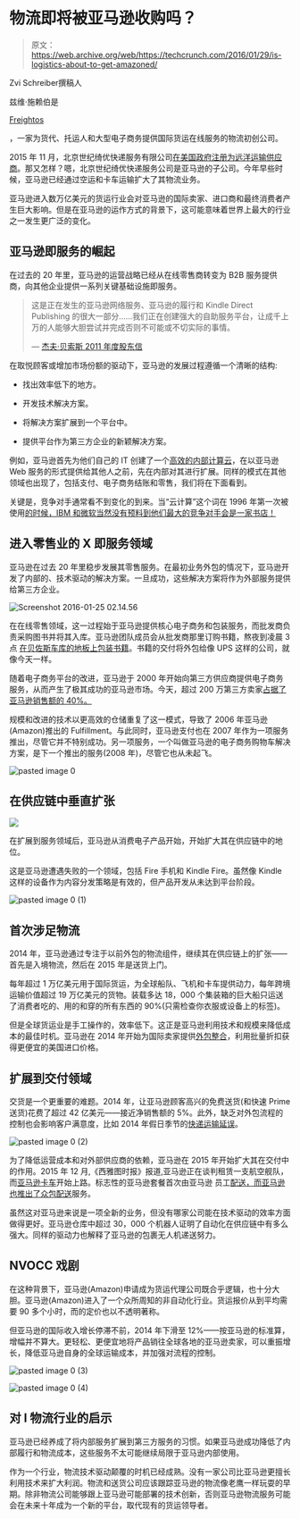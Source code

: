 # 物流即将被亚马逊收购吗？

> 原文：<https://web.archive.org/web/https://techcrunch.com/2016/01/29/is-logistics-about-to-get-amazoned/>

Zvi Schreiber撰稿人

兹维·施赖伯是

[Freightos](https://web.archive.org/web/20230305215853/http://www.freightos.com/)

，一家为货代、托运人和大型电子商务提供国际货运在线服务的物流初创公司。

2015 年 11 月，北京世纪绮优快递服务有限公司[在美国政府注册为远洋运输供应商](https://web.archive.org/web/20230305215853/http://www2.fmc.gov/oti/NVOCC.aspx)。那又怎样？嗯，北京世纪绮优快递服务公司是亚马逊的子公司。今年早些时候，亚马逊已经通过空运和卡车运输扩大了其物流业务。

亚马逊进入数万亿美元的货运行业会对亚马逊的国际卖家、进口商和最终消费者产生巨大影响。但是在亚马逊的运作方式的背景下，这可能意味着世界上最大的行业之一发生更广泛的变化。

## 亚马逊即服务的崛起

在过去的 20 年里，亚马逊的运营战略已经从在线零售商转变为 B2B 服务提供商，向其他企业提供一系列关键基础设施即服务。

> 这是正在发生的亚马逊网络服务、亚马逊的履行和 Kindle Direct Publishing 的很大一部分……我们正在创建强大的自助服务平台，让成千上万的人能够大胆尝试并完成否则不可能或不切实际的事情。
> 
> — [杰夫·贝索斯 2011 年度股东信](https://web.archive.org/web/20230305215853/http://phx.corporate-ir.net/External.File?item=UGFyZW50SUQ9MTM0NDcxfENoaWxkSUQ9LTF8VHlwZT0z&t=1)

在取悦顾客或增加市场份额的驱动下，亚马逊的发展过程遵循一个清晰的结构:

*   找出效率低下的地方。

*   开发技术解决方案。

*   将解决方案扩展到一个平台中。

*   提供平台作为第三方企业的新颖解决方案。

例如，亚马逊首先为他们自己的 IT 创建了一个[高效的内部计算云](https://web.archive.org/web/20230305215853/https://www.quora.com/How-and-why-did-Amazon-get-into-the-cloud-computing-business)，在以亚马逊 Web 服务的形式提供给其他人之前，先在内部对其进行扩展。同样的模式在其他领域也出现了，包括支付、电子商务结账和零售，我们将在下面看到。

关键是，竞争对手通常看不到变化的到来。当“云计算”这个词在 1996 年第一次被使用[的时候，IBM 和微软当然没有预料到他们最大的竞争对手会是一家书店！](https://web.archive.org/web/20230305215853/http://www.technologyreview.com/news/425970/who-coined-cloud-computing/)

## 进入零售业的 X 即服务领域

亚马逊在过去 20 年里稳步发展其零售服务。在最初业务外包的情况下，亚马逊开发了内部的、技术驱动的解决方案。一旦成功，这些解决方案将作为外部服务提供给第三方企业。

![Screenshot 2016-01-25 02.14.56](img/e4233cfd28e1a8355430e08db0ce7e42.png)

在在线零售领域，这一过程始于亚马逊提供核心电子商务和包装服务，而批发商负责采购图书并将其入库。亚马逊团队成员会从批发商那里订购书籍，熬夜到凌晨 3 点 [在贝佐斯车库的地板上包装书籍](https://web.archive.org/web/20230305215853/http://www.wsj.com/articles/SB10001424052970203914304576627102996831200)。书籍的交付将外包给像 UPS 这样的公司，就像今天一样。

随着电子商务平台的改进，亚马逊于 2000 年开始向第三方供应商提供电子商务服务，从而产生了极其成功的亚马逊市场。今天，超过 200 万第三方卖家[占据了亚马逊销售额的 40%。](https://web.archive.org/web/20230305215853/https://techcrunch.com/2015/01/05/amazon-third-party-sellers-2014/)

规模和改进的技术以更高效的仓储重复了这一模式，导致了 2006 年亚马逊(Amazon)推出的 Fulfillment。与此同时，亚马逊支付也在 2007 年作为一项服务推出，尽管它并不特别成功。另一项服务，一个叫做亚马逊的电子商务购物车解决方案，是下一个推出的服务(2008 年)，尽管它也从未起飞。

![pasted image 0](img/1cdedfcb49d989134a0b1d8784c6f5dc.png)

## 在供应链中垂直扩张

![](img/b66a4d0dde2e04737bb3ece0d44212f7.png)

在扩展到服务领域后，亚马逊从消费电子产品开始，开始扩大其在供应链中的地位。

这是亚马逊遭遇失败的一个领域，包括 Fire 手机和 Kindle Fire。虽然像 Kindle 这样的设备作为内容分发策略是有效的，但产品开发从未达到平台阶段。

![pasted image 0 (1)](img/8273d3a974d85ee291bd5490343f3653.png)

## 首次涉足物流

2014 年，亚马逊通过专注于以前外包的物流组件，继续其在供应链上的扩张——首先是入境物流，然后在 2015 年是送货上门。

每年超过 1 万亿美元用于国际货运，为全球船队、飞机和卡车提供动力，每年跨境运输价值超过 19 万亿美元的货物。装载多达 18，000 个集装箱的巨大船只运送了消费者吃的、用的和穿的所有东西的 90%(只需检查你衣服或设备上的标签)。

但是全球货运业是手工操作的，效率低下。这正是亚马逊利用技术和规模来降低成本的最佳时机。亚马逊在 2014 年开始为国际卖家提供[外包整合](https://web.archive.org/web/20230305215853/http://phx.corporate-ir.net/External.File?item=UGFyZW50SUQ9MjgxMzI2fENoaWxkSUQ9LTF8VHlwZT0z&t=1)，利用批量折扣获得更便宜的美国进口价格。

## 扩展到交付领域

交货是一个更重要的难题。2014 年，让亚马逊顾客高兴的免费送货(和快速 Prime 送货)花费了超过 42 亿美元——接近净销售额的 5%。此外，缺乏对外包流程的控制也会影响客户满意度，比如 2014 年假日季节的[快递运输延误](https://web.archive.org/web/20230305215853/http://www.fool.com/investing/general/2014/01/08/amazon-considering-options-after-ups-delays.aspx)。

![pasted image 0 (2)](img/7c32bdc2848460e3903e104320d6a56a.png)

为了降低运营成本和对外部供应商的依赖，亚马逊在 2015 年开始扩大其在交付中的作用。2015 年 12 月,《西雅图时报》报道,亚马逊正在谈判租赁一支航空舰队，而[亚马逊卡车](https://web.archive.org/web/20230305215853/http://recode.net/2015/12/04/amazon-buys-thousands-of-its-own-trucks-as-its-transportation-ambitions-grow/)开始上路。标志性的亚马逊套餐首次由亚马逊 员工[配送，而亚马逊也推出了](https://web.archive.org/web/20230305215853/http://www.geekwire.com/2015/delivered-by-amazon-what-its-like-to-get-a-package-straight-from-the-online-retailer/)[众包配送](https://web.archive.org/web/20230305215853/http://www.cnet.com/news/amazon-reveals-delivery-service-powered-by-regular-folks/)服务。

虽然这对亚马逊来说是一项全新的业务，但没有哪家公司能在技术驱动的效率方面做得更好。亚马逊仓库中超过 30，000 个机器人证明了自动化在供应链中有多么强大。同样的驱动力也解释了亚马逊的包裹无人机递送努力。

## NVOCC 戏剧

在这种背景下，亚马逊(Amazon)申请成为货运代理公司既合乎逻辑，也十分大胆。亚马逊(Amazon)进入了一个众所周知的非自动化行业。货运报价从到平均需要 90 多个小时，而的定价也以不透明著称。

但亚马逊的国际收入增长停滞不前，2014 年下滑至 12%——按亚马逊的标准算，增幅并不算大。更轻松、更便宜地将产品销往全球各地的亚马逊卖家，可以重振增长，降低亚马逊自身的全球运输成本，并加强对流程的控制。

![pasted image 0 (3)](img/4144d247a575d4c0cfbe91b70c8aceb8.png)

![pasted image 0 (4)](img/739de8527cc5725332d793fd9cd18a79.png)

## 对 l 物流行业的启示

亚马逊已经养成了将内部服务扩展到第三方服务的习惯。如果亚马逊成功降低了内部履行和物流成本，这些服务不太可能继续局限于亚马逊内部使用。

作为一个行业，物流技术驱动颠覆的时机已经成熟。没有一家公司比亚马逊更擅长利用技术来扩大利润。物流和送货公司应该跟踪亚马逊的物流像老鹰一样玩耍的早期。除非物流公司能够跟上亚马逊可能部署的技术创新，否则亚马逊物流服务可能会在未来十年成为一个新的平台，取代现有的货运领导者。